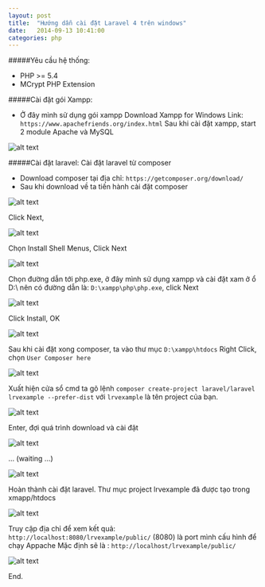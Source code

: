 ```yaml
---
layout: post
title:  "Hướng dẫn cài đặt Laravel 4 trên windows"
date:   2014-09-13 10:41:00
categories: php
---
```


#####Yêu cầu hệ thống:
-	PHP >= 5.4
-	MCrypt PHP Extension

#####Cài đặt gói Xampp:
-	Ở đây mình sử dụng gói xampp Download Xampp for Windows
	Link: `https://www.apachefriends.org/index.html`
Sau khi cài đặt xampp, start 2 module Apache và MySQL

![alt text](http://i.imgur.com/siJNvJU.png)

#####Cài đặt laravel:
Cài đặt laravel từ composer
-	Download composer tại địa chỉ: `https://getcomposer.org/download/`
-	Sau khi download về ta tiến hành cài đặt composer

![alt text](http://i.imgur.com/SjKBz8W.png)

Click Next,

![alt text](http://i.imgur.com/lq0UcLF.png)

Chọn Install Shell Menus, Click Next

![alt text](http://i.imgur.com/7Y8Xc7u.png)

Chọn đường dẫn tới php.exe, ở đây mình sử dụng xampp và cài đặt xam ở ổ D:\ nên có đường dẫn là: `D:\xampp\php\php.exe`, click Next

![alt text](http://i.imgur.com/oy4xEXO.png)

Click Install, OK

![alt text](http://i.imgur.com/P8XSsBJ.png)

Sau khi cài đặt xong composer, ta vào thư mục `D:\xampp\htdocs`
Right Click, chọn `User Composer here`

![alt text](http://i.imgur.com/CNUCz8B.png)

Xuất hiện cửa sổ cmd ta gõ lệnh
`composer create-project laravel/laravel lrvexample --prefer-dist`
với `lrvexample` là tên project của bạn.

![alt text](http://i.imgur.com/M0Tea9P.png)

Enter, đợi quá trình download và cài đặt

![alt text](http://i.imgur.com/sake8a6.png)

…
(waiting …)

![alt text](http://i.imgur.com/88NYhNo.png)

Hoàn thành cài đặt laravel.
Thư mục project lrvexample đã được tạo trong xmapp/htdocs

![alt text](http://i.imgur.com/FyA1JPS.png)

Truy cập địa chỉ để xem kết quả:
`http://localhost:8080/lrvexample/public/`
(8080) là port mình cấu hình để chạy Appache
Mặc định sẽ là :
`http://localhost/lrvexample/public/`

![alt text](http://i.imgur.com/frKRHvH.png)

End.